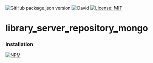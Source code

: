 ![GitHub package.json version](https://img.shields.io/github/package-json/v/thzero/library_server_repository_mongo)
![David](https://img.shields.io/david/thzero/library_server_repository_mongo)
[![License: MIT](https://img.shields.io/badge/License-MIT-yellow.svg)](https://opensource.org/licenses/MIT)

# library_server_repository_mongo

### Installation

[![NPM](https://nodei.co/npm/@thzero/library_server_repository_mongo.png?compact=true)](https://npmjs.org/package/@thzero/library_server_repository_mongo)
